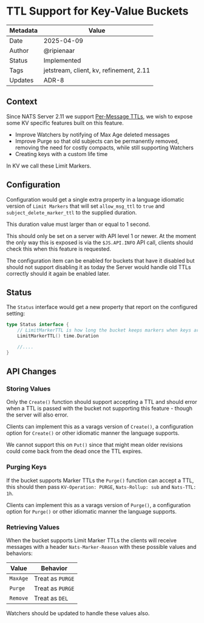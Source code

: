 # TTL Support for Key-Value Buckets

| Metadata | Value                                   |
|----------|-----------------------------------------|
| Date     | 2025-04-09                              |
| Author   | @ripienaar                              |
| Status   | Implemented                             |
| Tags     | jetstream, client, kv, refinement, 2.11 |
| Updates  | ADR-8                                   |

## Context

Since NATS Server 2.11 we support [Per-Message TTLs](ADR-43.md), we wish to expose some KV specific features built
on this feature.

 * Improve Watchers by notifying of Max Age deleted messages
 * Improve Purge so that old subjects can be permanently removed, removing the need for costly compacts, while still supporting Watchers
 * Creating keys with a custom life time

In KV we call these Limit Markers.

## Configuration

Configuration would get a single extra property in a language idiomatic version of `Limit Markers`  that will set `allow_msg_ttl` to `true` and `subject_delete_marker_ttl` to the supplied duration.

This duration value must larger than or equal to 1 second. 

This should only be set on a server with API level 1 or newer. At the moment the only way this is exposed is via the `$JS.API.INFO` API call, clients should check this when this feature is requested.

The configuration item can be enabled for buckets that have it disabled but should not support disabling it as today the Server would handle old TTLs correctly should it again be enabled later.

## Status

The `Status` interface would get a new property that report on the configured setting:

```go
type Status interface {
    // LimitMarkerTTL is how long the bucket keeps markers when keys are removed by the TTL setting, 0 meaning markers are not supported
    LimitMarkerTTL() time.Duration

    //....
}
```

## API Changes

### Storing Values

Only the `Create()` function should support accepting a TTL and should error when a TTL is passed with the bucket not supporting this feature - though the server will also error.

Clients can implement this as a varags version of `Create()`, a configuration option for `Create()` or other idiomatic manner the language supports.

We cannot support this on `Put()` since that might mean older revisions could come back from the dead once the TTL expires.

### Purging Keys

If the bucket supports Marker TTLs the `Purge()` function can accept a TTL, this should then pass `KV-Operation: PURGE`, `Nats-Rollup: sub` and `Nats-TTL: 1h`.

Clients can implement this as a varags version of `Purge()`, a configuration option for `Purge()` or other idiomatic manner the language supports.

### Retrieving Values

When the bucket supports Limit Marker TTLs the clients will receive messages with a header `Nats-Marker-Reason` with these possible values and behaviors:

| Value    | Behavior         |
|----------|------------------|
| `MaxAge` | Treat as `PURGE` |
| `Purge`  | Treat as `PURGE` |
| `Remove` | Treat as `DEL`   |

Watchers should be updated to handle these values also.